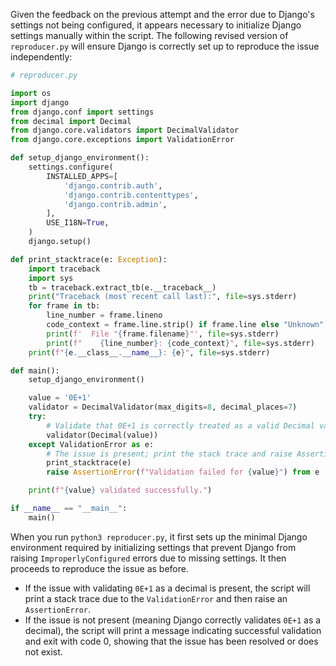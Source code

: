 Given the feedback on the previous attempt and the error due to Django's settings not being configured, it appears necessary to initialize Django settings manually within the script. The following revised version of `reproducer.py` will ensure Django is correctly set up to reproduce the issue independently:

```python
# reproducer.py

import os
import django
from django.conf import settings
from decimal import Decimal
from django.core.validators import DecimalValidator
from django.core.exceptions import ValidationError

def setup_django_environment():
    settings.configure(
        INSTALLED_APPS=[
            'django.contrib.auth',
            'django.contrib.contenttypes',
            'django.contrib.admin',
        ],
        USE_I18N=True,
    )
    django.setup()

def print_stacktrace(e: Exception):
    import traceback
    import sys
    tb = traceback.extract_tb(e.__traceback__)
    print("Traceback (most recent call last):", file=sys.stderr)
    for frame in tb:
        line_number = frame.lineno
        code_context = frame.line.strip() if frame.line else "Unknown"
        print(f'  File "{frame.filename}"', file=sys.stderr)
        print(f"    {line_number}: {code_context}", file=sys.stderr)
    print(f"{e.__class__.__name__}: {e}", file=sys.stderr)

def main():
    setup_django_environment()

    value = '0E+1'
    validator = DecimalValidator(max_digits=8, decimal_places=7)
    try:
        # Validate that 0E+1 is correctly treated as a valid Decimal value.
        validator(Decimal(value))
    except ValidationError as e:
        # The issue is present; print the stack trace and raise AssertionError
        print_stacktrace(e)
        raise AssertionError(f"Validation failed for {value}") from e

    print(f"{value} validated successfully.")

if __name__ == "__main__":
    main()
```

When you run `python3 reproducer.py`, it first sets up the minimal Django environment required by initializing settings that prevent Django from raising `ImproperlyConfigured` errors due to missing settings. It then proceeds to reproduce the issue as before.

- If the issue with validating `0E+1` as a decimal is present, the script will print a stack trace due to the `ValidationError` and then raise an `AssertionError`.
- If the issue is not present (meaning Django correctly validates `0E+1` as a decimal), the script will print a message indicating successful validation and exit with code 0, showing that the issue has been resolved or does not exist.